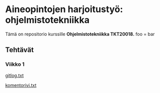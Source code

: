 # Aineopintojen harjoitustyö: ohjelmistotekniikka

Tämä on repositorio kurssille **Ohjelmistotekniikka TKT20018.** foo = bar 

## Tehtävät

### Viikko 1

[gitlog.txt](https://github.com/valttteri/ot-harjoitustyo/blob/main/laskarit/viikko1/gitlog.txt)

[komentorivi.txt](https://github.com/valttteri/ot-harjoitustyo/blob/main/laskarit/viikko1/komentorivi.txt)

